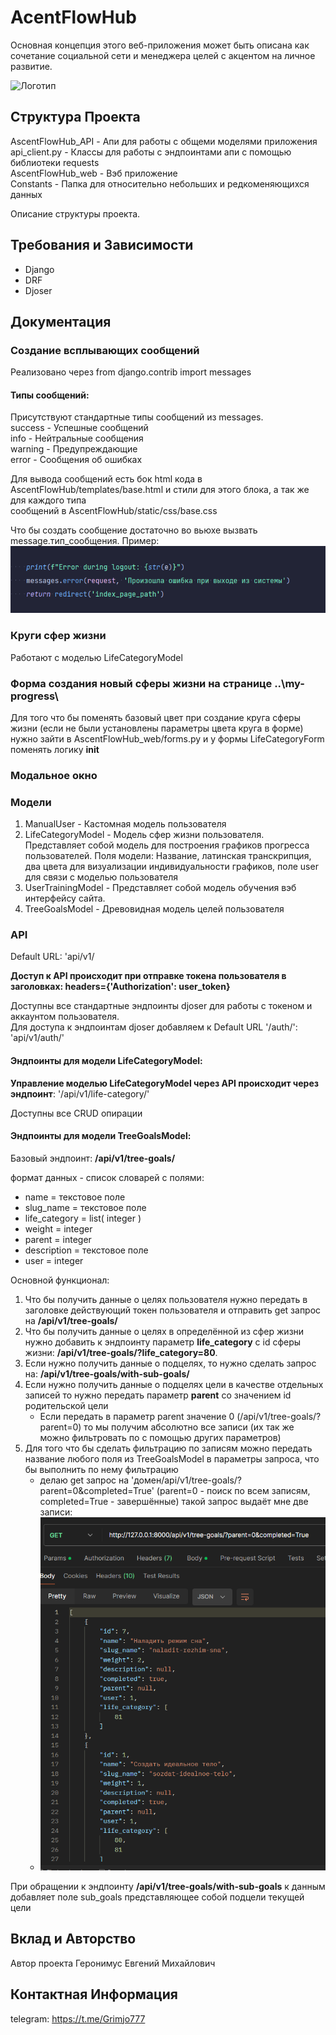 # AcentFlowHub  
Основная концепция этого веб-приложения может быть описана как сочетание социальной сети и менеджера целей с акцентом на личное развитие.  
  
![Логотип](ссылка_на_логотип.png)  
  
## Структура Проекта  
AscentFlowHub_API - Апи для работы с общеми моделями приложения  
api_client.py - Классы для работы с эндпоинтами апи с помощью библиотеки requests  
AscentFlowHub_web - Вэб приложение  
Сonstants - Папка для относительно небольших и редкоменяющихся данных  
  
Описание структуры проекта.  
  
## Требования и Зависимости  
  
- Django  
- DRF  
- Djoser  
  
## Документация  
  
### Создание всплывающих сообщений  
Реализовано через from django.contrib import messages  
#### Типы сообщений:  
Присутствуют стандартные типы сообщений из messages.  
success - Успешные сообщений  
info - Нейтральные сообщения  
warning - Предупреждающие  
error - Сообщения об ошибках  
  
Для вывода сообщений есть бок html кода в AscentFlowHub/templates/base.html и стили для этого блока, а так же для каждого типа  
сообщений в AscentFlowHub/static/css/base.css  

Что бы создать сообщение достаточно во вьюхе вызвать message.тип_сообщения. Пример:  
![img_1.png](readme_images/img_1.png)  
  
### Круги сфер жизни  
  
Работают с моделью LifeCategoryModel  
  
  
### Форма создания новый сферы жизни на странице ..\my-progress\  
Для того что бы поменять базовый цвет при создание круга сферы жизни (если не были установлены параметры цвета круга в форме)  
нужно зайти в AscentFlowHub_web/forms.py и у формы LifeCategoryForm поменять логику __init__  
  
### Модальное окно  
  
### Модели  
  
1. ManualUser - Кастомная модель пользователя
2. LifeCategoryModel - Модель сфер жизни пользователя. Представляет собой модель для построения графиков прогресса пользователей. Поля модели: Название, латинская транскрипция, два цвета для визуализации индивидуальности графиков, поле user для связи с моделью пользователя  
3. UserTrainingModel - Представляет собой модель обучения вэб интерфейсу сайта.  
4. TreeGoalsModel - Древовидная модель целей пользователя
  
### API  
  
Default URL: 'api/v1/  
  
**Доступ к API происходит при отправке токена пользователя в заголовках: headers={'Authorization': user_token}**  
  
Доступны все стандартные эндпоинты djoser для работы с токеном и аккаунтом пользователя.  
Для доступа к эндпоинтам djoser добавляем к Default URL '/auth/': 'api/v1/auth/'  
  
#### Эндпоинты для модели LifeCategoryModel:
**Управление моделью LifeCategoryModel через API происходит через эндпоинт**: '/api/v1/life-category/'  
  
Доступны все CRUD опирации  

#### Эндпоинты для модели TreeGoalsModel:
Базовый эндпоинт: **/api/v1/tree-goals/**

формат данных - список словарей с полями:
- name = текстовое поле
- slug_name = текстовое поле
- life_category = list( integer )
- weight = integer
- parent = integer
- description =  текстовое поле
- user = integer

Основной функционал:
1. Что бы получить данные о целях пользователя нужно передать в заголовке действующий токен пользователя и отправить get запрос на **/api/v1/tree-goals/**
2. Что бы получить данные о целях в определённой из сфер жизни нужно добавить к эндпоинту параметр **life_category** с id сферы жизни: **/api/v1/tree-goals/?life_category=80**. 
3. Если нужно получить данные о подцелях, то нужно сделать запрос на: **/api/v1/tree-goals/with-sub-goals/**
4. Если нужно получить данные о подцелях цели в качестве отдельных записей то нужно передать параметр **parent** со значением id родительской цели
   - Если передать в параметр parent значение 0 (/api/v1/tree-goals/?parent=0) то мы получим абсолютно все записи (их так же можно фильтровать по с помощью других параметров)
5. Для того что бы сделать фильтрацию по записям можно передать название любого поля из TreeGoalsModel в параметры запроса, что бы выполнить по нему фильтрацию
   - делаю get запрос на 'домен/api/v1/tree-goals/?parent=0&completed=True' (parent=0 - поиск по всем записям, completed=True - завершённые) такой запрос выдаёт мне две записи:
   - ![readme_images/img.png](readme_images/img.png)

При обращении к эндпоинту **/api/v1/tree-goals/with-sub-goals** к данным добавляет поле sub_goals представляющее собой подцели текущей цели


  
## Вклад и Авторство  
  
Автор проекта Геронимус Евгений Михайлович  
  
## Контактная Информация  
  
telegram: https://t.me/Grimjo777